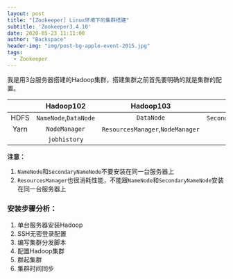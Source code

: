 ```yaml
---
layout: post
title: "[Zookeeper] Linux环境下的集群搭建"
subtitle: 'Zookeeper3.4.10'
date: 2020-05-23 11:11:00
author: "Backspace"
header-img: "img/post-bg-apple-event-2015.jpg"
tags:
  - Zookeeper
---
```


我是用3台服务器搭建的Hadoop集群，搭建集群之前首先要明确的就是集群的配置。

|      |       Hadoop102       |            Hadoop103             |           Hadoop104            |
| :--: | :-------------------: | :------------------------------: | :----------------------------: |
| HDFS | `NameNode`,`DataNode` |            `DataNode`            | `SecondaryNameNode`,`DataNode` |
| Yarn |     `NodeManager`     | `ResourcesManager`,`NodeManager` |         `NodeManager`          |
|      |     `jobhistory`      |                                  |                                |

**注意：**

1. `NameNode`和`SecondaryNameNode`不要安装在同一台服务器上
2. `ResourcesManager`也很消耗性能，不能跟`NameNode`和`SecondaryNameNode`安装在同一台服务器上

### 安装步骤分析：

1. 单台服务器安装Hadoop
2. SSH无密登录配置
3. 编写集群分发脚本
4. 配置Hadoop集群
5. 群起集群
6. 集群时间同步



